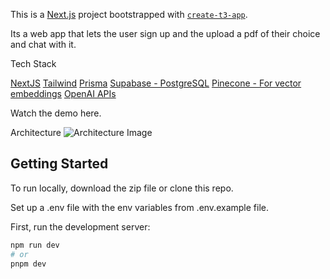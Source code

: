 This is a [Next.js](https://nextjs.org/) project bootstrapped with [`create-t3-app`](https://github.com/t3-oss/create-t3-app).

Its a web app that lets the user sign up and the upload a pdf of their choice and chat with it.

Tech Stack

[NextJS](https://nextjs.org/)
[Tailwind](https://tailwindcss.com/)
[Prisma](https://www.prisma.io/)
[Supabase - PostgreSQL](https://supabase.com/)
[Pinecone - For vector embeddings](https://www.pinecone.io/)
[OpenAI APIs](https://openai.com/blog/openai-api)

Watch the demo here.

Architecture
![Architecture Image](/Arch.jpg)


## Getting Started

To run locally, download the zip file or clone this repo.

Set up a .env file with the env variables from .env.example file.

First, run the development server:

```bash
npm run dev
# or
pnpm dev
```
